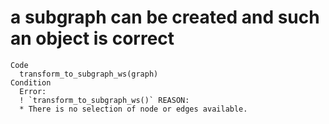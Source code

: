 # a subgraph can be created and such an object is correct

    Code
      transform_to_subgraph_ws(graph)
    Condition
      Error:
      ! `transform_to_subgraph_ws()` REASON:
      * There is no selection of node or edges available.

